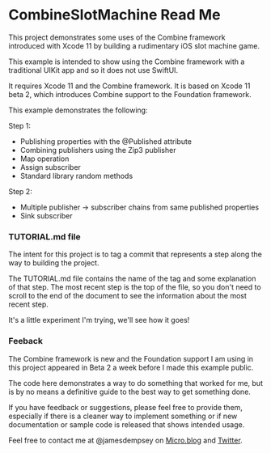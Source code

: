 CombineSlotMachine Read Me
=================================

This project demonstrates some uses of the Combine framework introduced with Xcode 11 by building a rudimentary iOS slot machine game.

This example is intended to show using the Combine framework with a traditional UIKit app and so it does not use SwiftUI.

It requires Xcode 11 and the Combine framework. It is based on Xcode 11 beta 2, which introduces Combine support to the Foundation framework.

This example demonstrates the following:

Step 1:
- Publishing properties with the @Published attribute
- Combining publishers using the Zip3 publisher
- Map operation
- Assign subscriber
- Standard library random methods

Step 2:
- Multiple publisher -> subscriber chains from same published properties
- Sink subscriber


### TUTORIAL.md file ###

The intent for this project is to tag a commit that represents a step along the way to building the project.

The TUTORIAL.md file contains the name of the tag and some explanation of that step. The most recent step is the top of the file, so you don't need to scroll to the end of the document to see the information about the most recent step.

It's a little experiment I'm trying, we'll see how it goes!

### Feeback ###

The Combine framework is new and the Foundation support I am using in this project appeared in Beta 2 a week before I made this example public.

The code here demonstrates a way to do something that worked for me, but is by no means a definitive guide to the best way to get something done.

If you have feedback or suggestions, please feel free to provide them, especially if there is a cleaner way to implement something or if new documentation or sample code is released that shows intended usage.

Feel free to contact me at @jamesdempsey on [Micro.blog](https://micro.blog/jamesdempsey) and [Twitter](https://twitter.com/jamesdempsey).
